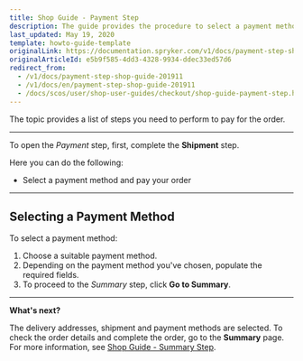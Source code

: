 ```yaml
---
title: Shop Guide - Payment Step
description: The guide provides the procedure to select a payment method for the order in the Storefront.
last_updated: May 19, 2020
template: howto-guide-template
originalLink: https://documentation.spryker.com/v1/docs/payment-step-shop-guide-201911
originalArticleId: e5b9f585-4dd3-4328-9934-ddec33ed57d6
redirect_from:
  - /v1/docs/payment-step-shop-guide-201911
  - /v1/docs/en/payment-step-shop-guide-201911
  - /docs/scos/user/shop-user-guides/checkout/shop-guide-payment-step.html
---
```


The topic provides a list of steps you need to perform to pay for the order.
***
To open the *Payment* step, first, complete the **Shipment** step.

Here you can do the following:
* Select a payment method and pay your order
***
## Selecting a Payment Method
To select a payment method:

1. Choose a suitable payment method.
2. Depending on the payment method you've chosen, populate the required fields.
3. To proceed to the *Summary* step, click **Go to Summary**.
***
**What's next?**

The delivery addresses, shipment and payment methods are selected. To check the order details and complete the order, go to the **Summary** page. 
For more information, see [Shop Guide - Summary Step](/docs/scos/user/shop-user-guides/shop-guide-checkout/shop-guide-summary-step.html).

<!-- Last review date: Sep 24, 2019 -->
